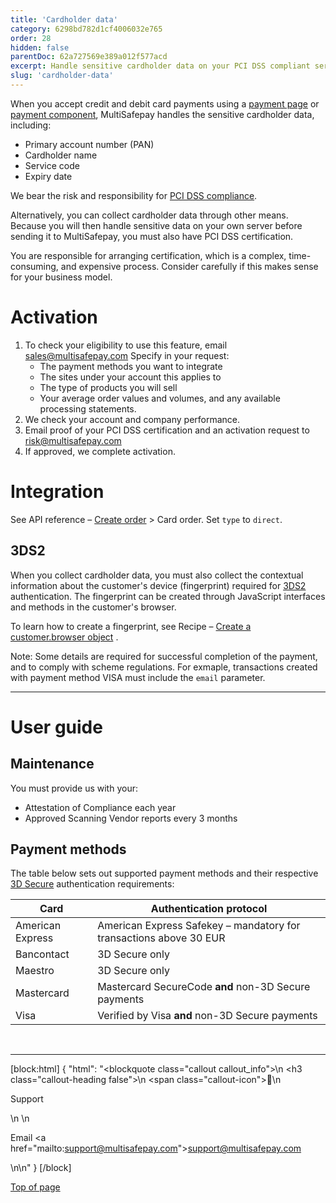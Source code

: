 ```yaml
---
title: 'Cardholder data'
category: 6298bd782d1cf4006032e765
order: 28
hidden: false
parentDoc: 62a727569e389a012f577acd
excerpt: Handle sensitive cardholder data on your PCI DSS compliant server.
slug: 'cardholder-data'
---
```

When you accept credit and debit card payments using a [payment page](/docs/payment-pages/) or [payment component](/docs/payment-components/), MultiSafepay handles the sensitive cardholder data, including:

- Primary account number (PAN)
- Cardholder name
- Service code
- Expiry date

We bear the risk and responsibility for [PCI DSS compliance](/docs/pci-dss/). 

Alternatively, you can collect cardholder data through other means. Because you will then handle sensitive data on your own server before sending it to MultiSafepay, you must also have PCI DSS certification. 

You are responsible for arranging certification, which is a complex, time-consuming, and expensive process. Consider carefully if this makes sense for your business model. 

# Activation

1. To check your eligibility to use this feature, email <sales@multisafepay.com>
    Specify in your request:
    - The payment methods you want to integrate
    - The sites under your account this applies to
    - The type of products you will sell  
    - Your average order values and volumes, and any available processing statements. 
2. We check your account and company performance.
3. Email proof of your PCI DSS certification and an activation request to <risk@multisafepay.com>
4. If approved, we complete activation.

# Integration

See API reference – [Create order](/reference/createorder/) > Card order.
Set `type` to `direct`.
<br>

## 3DS2

When you collect cardholder data, you must also collect the contextual information about the customer's device (fingerprint) required for [3DS2](/docs/3ds2) authentication. The fingerprint can be created through JavaScript interfaces and methods in the customer's browser.

To learn how to create a fingerprint, see Recipe – <a href="https://docs.multisafepay.com/recipes/create-a-customerbrowser-object" target="_blank">Create a customer.browser object</a> <i class="fa fa-external-link" style="font-size:12px;color:#8b929e"></i>.

Note: Some details are required for successful completion of the payment, and to comply with scheme regulations. For exmaple, transactions created with payment method VISA must include the `email` parameter. 

---

# User guide

## Maintenance

You must provide us with your:

- Attestation of Compliance each year
- Approved Scanning Vendor reports every 3 months

## Payment methods 

The table below sets out supported payment methods and their respective [3D Secure](/docs/3ds2/) authentication requirements:

| Card | Authentication protocol |
|---|---|
| American Express | American Express Safekey – mandatory for transactions above 30 EUR |
| Bancontact | 3D Secure only |
| Maestro | 3D Secure only |
| Mastercard | Mastercard SecureCode **and** non-3D Secure payments |
| Visa | Verified by Visa **and** non-3D Secure payments |
<br>

---

[block:html]
{
  "html": "<blockquote class=\"callout callout_info\">\n    <h3 class=\"callout-heading false\">\n        <span class=\"callout-icon\">💬</span>\n        <p>Support</p>\n    </h3>\n    <p>Email <a href=\"mailto:support@multisafepay.com\">support@multisafepay.com</a></p>\n</blockquote>\n"
}
[/block]

[Top of page](#)
